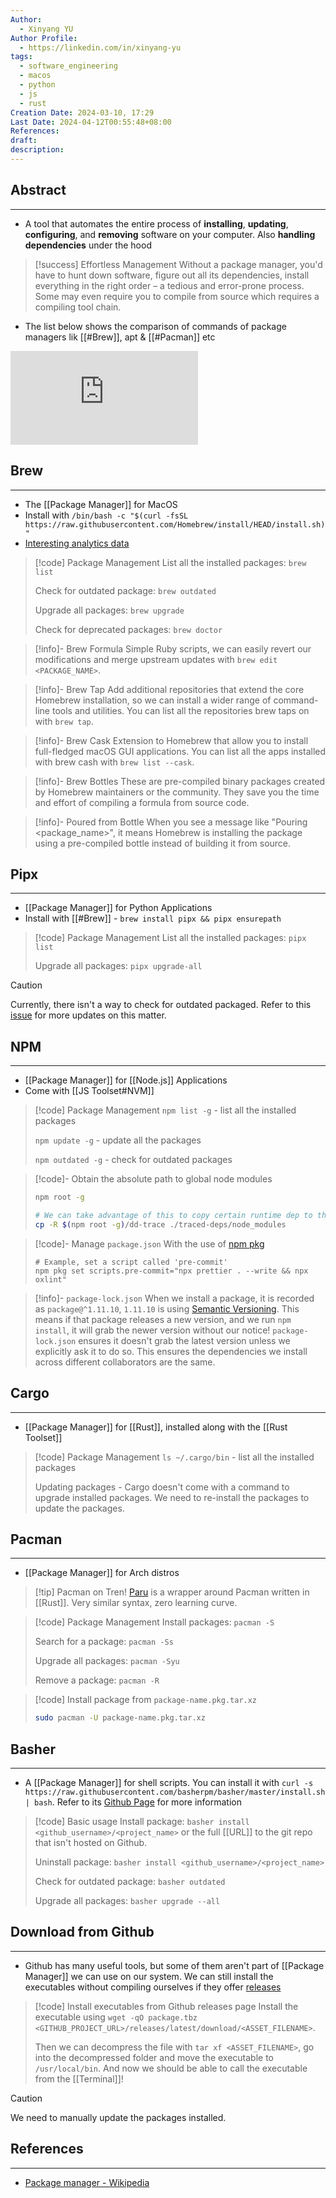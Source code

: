 ```yaml
---
Author:
  - Xinyang YU
Author Profile:
  - https://linkedin.com/in/xinyang-yu
tags:
  - software_engineering
  - macos
  - python
  - js
  - rust
Creation Date: 2024-03-10, 17:29
Last Date: 2024-04-12T00:55:48+08:00
References: 
draft: 
description: 
---
```

## Abstract
---
- A tool that automates the entire process of **installing**, **updating**, **configuring**, and **removing** software on your computer. Also **handling dependencies** under the hood

>[!success] Effortless Management
> Without a package manager, you'd have to hunt down software, figure out all its dependencies, install everything in the right order – a tedious and error-prone process. Some may even require you to compile from source which requires a compiling tool chain.

- The list below shows the comparison of commands of package managers lik [[#Brew]], apt & [[#Pacman]] etc
<div class="onecompilerCode-wrapper">
<iframe
 class="onecompilerCode"
 frameBorder="0" src="https://en.wikipedia.org/wiki/Package_manager#Comparison_of_commands" 
 ></iframe>
 </div>


## Brew
---
- The [[Package Manager]] for MacOS
- Install with `/bin/bash -c "$(curl -fsSL https://raw.githubusercontent.com/Homebrew/install/HEAD/install.sh)"`
- [Interesting analytics data](https://formulae.brew.sh/analytics/)

>[!code] Package Management
> List all the installed packages: `brew list` 
> 
> Check for outdated package: `brew outdated`
> 
> Upgrade all packages: `brew upgrade`
> 
> Check for deprecated packages: `brew doctor`




>[!info]- Brew Formula
> Simple Ruby scripts, we can easily revert our modifications and merge upstream updates with `brew edit <PACKAGE_NAME>`.

>[!info]- Brew Tap
> Add additional repositories that extend the core Homebrew installation, so we can install a wider range of command-line tools and utilities. You can list all the repositories brew taps on with `brew tap`.

>[!info]- Brew Cask
> Extension to Homebrew that allow you to install full-fledged macOS GUI applications. You can list all the apps installed with brew cash with `brew list --cask`.

>[!info]- Brew Bottles
> These are pre-compiled binary packages created by Homebrew maintainers or the community. They save you the time and effort of compiling a formula from source code.

>[!info]- Poured from Bottle
> When you see a message like "Pouring <package_name>", it means Homebrew is installing the package using a pre-compiled bottle instead of building it from source.
## Pipx
---
- [[Package Manager]] for Python Applications
- Install with [[#Brew]] - `brew install pipx && pipx ensurepath`

>[!code] Package Management
> List all the installed packages: `pipx list` 
> 
> Upgrade all packages: `pipx upgrade-all`

>[!caution]
> Currently, there isn't a way to check for outdated packaged. Refer to this [issue](https://github.com/pypa/pipx/issues/149) for more updates on this matter.

## NPM
---
- [[Package Manager]] for [[Node.js]] Applications
- Come with [[JS Toolset#NVM]]

>[!code] Package Management
> `npm list -g` - list all the installed packages
> 
> `npm update -g` - update all the packages
> 
> `npm outdated -g` - check for outdated packages

>[!code]- Obtain the absolute path to global node modules 
> ```bash
> npm root -g
> 
> # We can take advantage of this to copy certain runtime dep to the production build
> cp -R $(npm root -g)/dd-trace ./traced-deps/node_modules
> ```

>[!code]- Manage `package.json`
> With the use of [npm pkg](https://docs.npmjs.com/cli/v7/commands/npm-pkg)
> ```shell
> # Example, set a script called 'pre-commit'
> npm pkg set scripts.pre-commit="npx prettier . --write && npx oxlint"
> ```

>[!info]- `package-lock.json`
> When we install a package, it is recorded as `package@^1.11.10`, `1.11.10` is using [Semantic Versioning](https://semver.org/). This means if that package releases a new version, and we run `npm install`, it will grab the newer version without our notice! `package-lock.json` ensures it doesn't grab the latest version unless we explicitly ask it to do so. This ensures the dependencies we install across different collaborators are the same.

## Cargo
---
- [[Package Manager]] for [[Rust]], installed along with the [[Rust Toolset]]

>[!code] Package Management
> `ls ~/.cargo/bin` - list all the installed packages
> 
> Updating packages - Cargo doesn't come with a command to upgrade installed packages. We need to re-install the packages to update the packages.


## Pacman
---
- [[Package Manager]] for Arch distros

>[!tip] Pacman on Tren!
> [Paru](https://github.com/Morganamilo/paru?tab=readme-ov-file#installation) is a wrapper around Pacman written in [[Rust]]. Very similar syntax, zero learning curve.

>[!code] Package Management
> Install packages: `pacman -S` 
> 
> Search for a package: `pacman -Ss`
> 
> Upgrade all packages: `pacman -Syu`
> 
> Remove a package: `pacman -R`


>[!code] Install package from `package-name.pkg.tar.xz`
> ```bash
> sudo pacman -U package-name.pkg.tar.xz
> ```


## Basher
---
- A [[Package Manager]] for shell scripts. You can install it with `curl -s https://raw.githubusercontent.com/basherpm/basher/master/install.sh | bash`. Refer to its [Github Page](https://github.com/basherpm/basher) for more information

>[!code] Basic usage
> Install package: `basher install <github_username>/<project_name>` or the full [[URL]] to the git repo that isn't hosted on Github.
> 
> Uninstall package: `basher install <github_username>/<project_name>`
> 
> Check for outdated package: `basher outdated`
> 
> Upgrade all packages: `basher upgrade --all`


## Download from Github
---
- Github has many useful tools, but some of them aren't part of [[Package Manager]] we can use on our system. We can still install the executables without compiling ourselves if they offer [releases](https://docs.github.com/en/repositories/releasing-projects-on-github/managing-releases-in-a-repository)

>[!code] Install executables from Github releases page
> Install the executable using `wget -qO package.tbz <GITHUB_PROJECT_URL>/releases/latest/download/<ASSET_FILENAME>`.
> 
> Then we can decompress the file with `tar xf <ASSET_FILENAME>`, go into the decompressed folder and move the executable to `/usr/local/bin`. And now we should be able to call the executable from the [[Terminal]]!

>[!caution]
> We need to manually update the packages installed. 


## References
---
- [Package manager - Wikipedia](https://en.wikipedia.org/wiki/Package_manager#Comparison_of_commands)